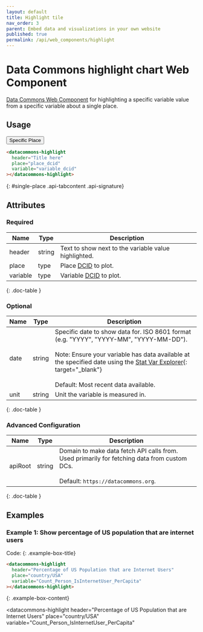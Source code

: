 ```yaml
---
layout: default
title: Highlight tile
nav_order: 3
parent: Embed data and visualizations in your own website
published: true
permalink: /api/web_components/highlight
---
```


# Data Commons highlight chart Web Component

[Data Commons Web Component](/api/web_components) for highlighting a specific
variable value from a specific variable about a single place.

## Usage

<div class="api-tab">
  <button id="get-button" class="api-tablink" onclick="openTab(event, 'single-place')">
    Specific Place
  </button>
</div>

```html
<datacommons-highlight
  header="Title here"
  place="place_dcid"
  variable="variable_dcid"
></datacommons-highlight>
```
{: #single-place .api-tabcontent .api-signature}

<script src="/assets/js/syntax_highlighting.js"></script>
<script src="/assets/js/api-doc-tabs.js"></script>

## Attributes

### Required

| Name     | Type   | Description                                          |
| -------- | ------ | ---------------------------------------------------- |
| header   | string | Text to show next to the variable value highlighted. |
| place    | type   | Place [DCID](/glossary.html#dcid) to plot.           |
| variable | type   | Variable [DCID](/glossary.html#dcid) to plot.        |
{: .doc-table }

### Optional

| Name | Type   | Description                                                                                                                                                                                                                                                                                 |
| ---- | ------ | ------------------------------------------------------------------------------------------------------------------------------------------------------------------------------------------------------------------------------------------------------------------------------------------- |
| date | string | Specific date to show data for. ISO 8601 format (e.g. "YYYY", "YYYY-MM", "YYYY-MM-DD").<br /><br />Note: Ensure your variable has data available at the specified date using the [Stat Var Explorer](https://datacommons.org/tools/statvar){: target="_blank"}<br /><br />Default: Most recent data available. |
| unit | string | Unit the variable is measured in.                                                                                                                                                                                                                                                           |
{: .doc-table }

### Advanced Configuration

| Name    | Type   | Description                                                                                                                                |
| ------- | ------ | ------------------------------------------------------------------------------------------------------------------------------------------ |
| apiRoot | string | Domain to make data fetch API calls from. Used primarily for fetching data from custom DCs.<br /><br />Default: `https://datacommons.org`. |
{: .doc-table }

## Examples

### Example 1: Show percentage of US population that are internet users

Code:
{: .example-box-title}
```html
<datacommons-highlight
  header="Percentage of US Population that are Internet Users"
  place="country/USA"
  variable="Count_Person_IsInternetUser_PerCapita"
></datacommons-highlight>
```
{: .example-box-content}

<datacommons-highlight
  header="Percentage of US Population that are Internet Users"
  place="country/USA"
  variable="Count_Person_IsInternetUser_PerCapita"
></datacommons-highlight>
